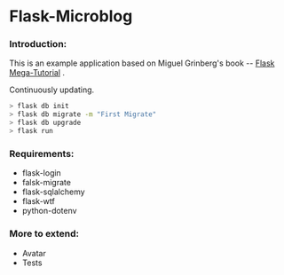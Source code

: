 # Flask-Microblog

### Introduction:

This is an example application based on Miguel Grinberg's book -- [Flask Mega-Tutorial](https://github.com/luhuisicnu/The-Flask-Mega-Tutorial-zh) .

Continuously updating.

```bash
> flask db init
> flask db migrate -m "First Migrate"
> flask db upgrade
> flask run
```

### Requirements:

- flask-login
- falsk-migrate
- flask-sqlalchemy
- flask-wtf
- python-dotenv

### More to extend:

- Avatar
- Tests